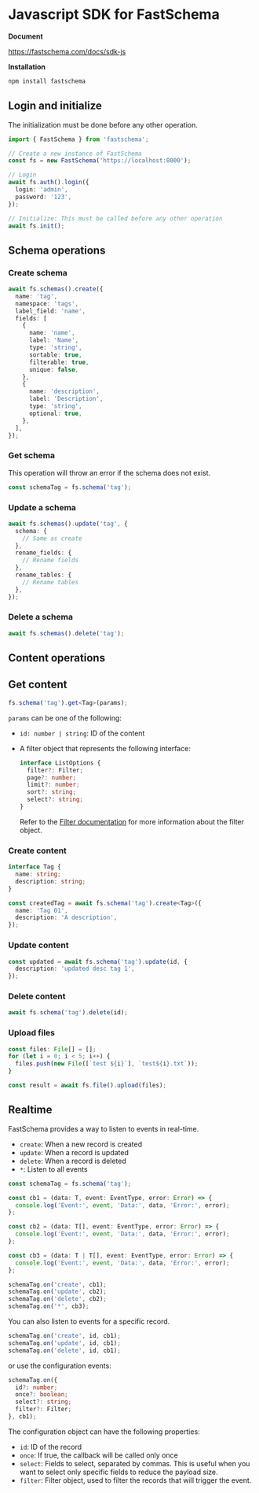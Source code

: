 # Javascript SDK for FastSchema

**Document**

https://fastschema.com/docs/sdk-js

**Installation**

```bash
npm install fastschema
```

## Login and initialize

The initialization must be done before any other operation.

```typescript
import { FastSchema } from 'fastschema';

// Create a new instance of FastSchema
const fs = new FastSchema('https://localhost:8000');

// Login
await fs.auth().login({
  login: 'admin',
  password: '123',
});

// Initialize: This must be called before any other operation
await fs.init();
```

## Schema operations

### Create schema

```typescript
await fs.schemas().create({
  name: 'tag',
  namespace: 'tags',
  label_field: 'name',
  fields: [
    {
      name: 'name',
      label: 'Name',
      type: 'string',
      sortable: true,
      filterable: true,
      unique: false,
    },
    {
      name: 'description',
      label: 'Description',
      type: 'string',
      optional: true,
    },
  ],
});
```

### Get schema

This operation will throw an error if the schema does not exist.

```typescript
const schemaTag = fs.schema('tag');
```

### Update a schema

```typescript
await fs.schemas().update('tag', {
  schema: {
    // Same as create
  },
  rename_fields: {
    // Rename fields
  },
  rename_tables: {
    // Rename tables
  },
});
```

### Delete a schema

```typescript
await fs.schemas().delete('tag');
```

## Content operations

## Get content

```typescript
fs.schema('tag').get<Tag>(params);
```

`params` can be one of the following:

- `id: number | string`: ID of the content

- A filter object that represents the following interface:

  ```typescript
  interface ListOptions {
    filter?: Filter;
    page?: number;
    limit?: number;
    sort?: string;
    select?: string;
  }
  ```

  Refer to the [Filter documentation](https://fastschema.com/docs/headless-cms/list-records.html#filter) for more information about the filter object.

### Create content

```typescript
interface Tag {
  name: string;
  description: string;
}

const createdTag = await fs.schema('tag').create<Tag>({
  name: 'Tag 01',
  description: 'A description',
});
```

### Update content

```typescript
const updated = await fs.schema('tag').update(id, {
  description: 'updated desc tag 1',
});
```

### Delete content

```typescript
await fs.schema('tag').delete(id);
```

### Upload files

```typescript
const files: File[] = [];
for (let i = 0; i < 5; i++) {
  files.push(new File([`test ${i}`], `test${i}.txt`));
}

const result = await fs.file().upload(files);
```

## Realtime

FastSchema provides a way to listen to events in real-time.
- `create`: When a new record is created
- `update`: When a record is updated
- `delete`: When a record is deleted
- `*`: Listen to all events

```typescript
const schemaTag = fs.schema('tag');

const cb1 = (data: T, event: EventType, error: Error) => {
  console.log('Event:', event, 'Data:', data, 'Error:', error);
};

const cb2 = (data: T[], event: EventType, error: Error) => {
  console.log('Event:', event, 'Data:', data, 'Error:', error);
};

const cb3 = (data: T | T[], event: EventType, error: Error) => {
  console.log('Event:', event, 'Data:', data, 'Error:', error);
};

schemaTag.on('create', cb1);
schemaTag.on('update', cb2);
schemaTag.on('delete', cb2);
schemaTag.on('*', cb3);
```

You can also listen to events for a specific record.

```typescript
schemaTag.on('create', id, cb1);
schemaTag.on('update', id, cb1);
schemaTag.on('delete', id, cb1);
```

or use the configuration events:

```typescript
schemaTag.on({
  id?: number;
  once?: boolean;
  select?: string;
  filter?: Filter;
}, cb1);
```

The configuration object can have the following properties:

- `id`: ID of the record
- `once`: If true, the callback will be called only once
- `select`: Fields to select, separated by commas. This is useful when you want to select only specific fields to reduce the payload size.
- `filter`: Filter object, used to filter the records that will trigger the event.
